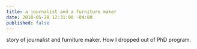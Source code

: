 ```yaml
---
title: a journalist and a furniture maker
date: 2018-05-28 12:31:00 -04:00
published: false
---
```


story of journalist and furniture maker. How I dropped out of PhD program.